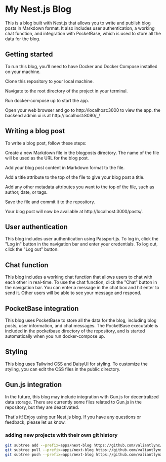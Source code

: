 # My Nest.js Blog
This is a blog built with Nest.js that allows you to write and publish blog posts in Markdown format. It also includes user authentication, a working chat function, and integration with PocketBase, which is used to store all the data for the blog.

## Getting started
To run this blog, you'll need to have Docker and Docker Compose installed on your machine.

Clone this repository to your local machine.

Navigate to the root directory of the project in your terminal.

Run docker-compose up to start the app.

Open your web browser and go to http://localhost:3000 to view the app.
the backend admin ui is at http://localhost:8080/_/

## Writing a blog post
To write a blog post, follow these steps:

Create a new Markdown file in the blogposts directory. The name of the file will be used as the URL for the blog post.

Add your blog post content in Markdown format to the file.

Add a title attribute to the top of the file to give your blog post a title.

Add any other metadata attributes you want to the top of the file, such as author, date, or tags.

Save the file and commit it to the repository.

Your blog post will now be available at http://localhost:3000/posts/<filename>.

## User authentication
This blog includes user authentication using Passport.js. To log in, click the "Log in" button in the navigation bar and enter your credentials. To log out, click the "Log out" button.

## Chat function
This blog includes a working chat function that allows users to chat with each other in real-time. To use the chat function, click the "Chat" button in the navigation bar. You can enter a message in the chat box and hit enter to send it. Other users will be able to see your message and respond.

## PocketBase integration
This blog uses PocketBase to store all the data for the blog, including blog posts, user information, and chat messages. The PocketBase executable is included in the pocketbase directory of the repository, and is started automatically when you run docker-compose up.

## Styling
This blog uses Tailwind CSS and DaisyUI for styling. To customize the styling, you can edit the CSS files in the public directory.

## Gun.js integration
In the future, this blog may include integration with Gun.js for decentralized data storage. There are currently some files related to Gun.js in the repository, but they are deactivated.

That's it! Enjoy using our Nest.js blog. If you have any questions or feedback, please let us know.

### adding new projects with their own git history
```sh
git subtree add --prefix=apps/next-blog https://github.com/valiantlynx/next-blog.git main --squash
git subtree pull --prefix=apps/next-blog https://github.com/valiantlynx/next-blog.git main --squash
git subtree push --prefix=apps/next-blog https://github.com/valiantlynx/next-blog.git main

```
